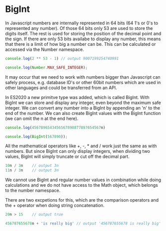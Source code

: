 # BigInt

In Javascript numbers are internally represented in 64 bits (64 1's or 0's to represented any number). Of those 64 bits only 53 are used to store the digits itself. The rest is used for storing the position of the decimal point and the sign. If there are only 53 bits availabe to display any number, this means that there is a limit of how big a number can be. This can be calculated or accessed via the Number namespace.

```js
console.log(2 ** 53 - 1) // output 9007199254740991

console.log(Number.MAX_SAFE_INTEGER);
```

It may occur that we need to work with numbers bigger than Javascript can safely process, e.g. database ID's or other 60bit numbers which are used in other languages and could be transferred from an API.

In ES2020 a new primitve type was added, which is called BigInt. With BigInt we can store and display any integer, even beyond the maximum safe integer. We can convert any number into a BigInt by appending an 'n' to the end of the number. We can also create BigInt values with the BigInt function (we can omit the n at the end here).

```js
console.log(4567896543456567890877897654567n)

console.log(BigInt(567890));
```

All the mathematical operators like +, -, * and / work just the same as with numbers. But since BigInt can only display integers, when dividing two values, BigInt will simply truncate or cut off the decimal part.

```js
10n / 3n    // output 3n
11n / 3n    // output 3n
```

We cannot use BigInt and regular number values in combination while doing calculations and we do not have access to the Math object, which belongs to the number namespace.

There are two excpetions for this, which are the comparison operators and the + operator when doing string concatenation.

```js
20n > 15    // output true

456787655678n + 'is really big' // output '456787655678 is really big'
```